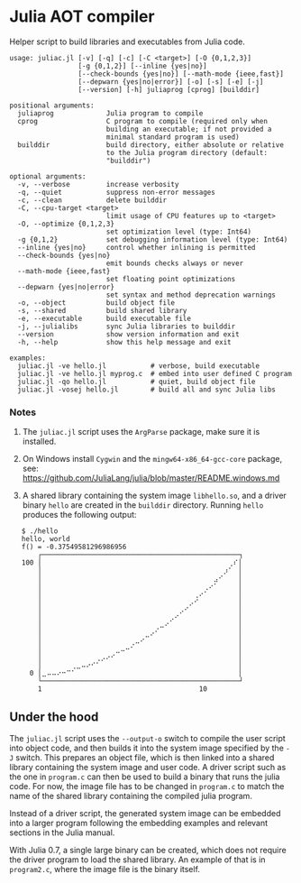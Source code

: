 # Julia AOT compiler

Helper script to build libraries and executables from Julia code.

```
usage: juliac.jl [-v] [-q] [-c] [-C <target>] [-O {0,1,2,3}]
                 [-g {0,1,2}] [--inline {yes|no}]
                 [--check-bounds {yes|no}] [--math-mode {ieee,fast}]
                 [--depwarn {yes|no|error}] [-o] [-s] [-e] [-j]
                 [--version] [-h] juliaprog [cprog] [builddir]

positional arguments:
  juliaprog             Julia program to compile
  cprog                 C program to compile (required only when
                        building an executable; if not provided a
                        minimal standard program is used)
  builddir              build directory, either absolute or relative
                        to the Julia program directory (default:
                        "builddir")

optional arguments:
  -v, --verbose         increase verbosity
  -q, --quiet           suppress non-error messages
  -c, --clean           delete builddir
  -C, --cpu-target <target>
                        limit usage of CPU features up to <target>
  -O, --optimize {0,1,2,3}
                        set optimization level (type: Int64)
  -g {0,1,2}            set debugging information level (type: Int64)
  --inline {yes|no}     control whether inlining is permitted
  --check-bounds {yes|no}
                        emit bounds checks always or never
  --math-mode {ieee,fast}
                        set floating point optimizations
  --depwarn {yes|no|error}
                        set syntax and method deprecation warnings
  -o, --object          build object file
  -s, --shared          build shared library
  -e, --executable      build executable file
  -j, --julialibs       sync Julia libraries to builddir
  --version             show version information and exit
  -h, --help            show this help message and exit

examples:
  juliac.jl -ve hello.jl           # verbose, build executable
  juliac.jl -ve hello.jl myprog.c  # embed into user defined C program
  juliac.jl -qo hello.jl           # quiet, build object file
  juliac.jl -vosej hello.jl        # build all and sync Julia libs
```

### Notes

1. The `juliac.jl` script uses the `ArgParse` package, make sure it is installed.

3. On Windows install `Cygwin` and the `mingw64-x86_64-gcc-core` package, see:\
   https://github.com/JuliaLang/julia/blob/master/README.windows.md

2. A shared library containing the system image `libhello.so`, and a
   driver binary `hello` are created in the `builddir` directory.
   Running `hello` produces the following output:

```
   $ ./hello
   hello, world
   f() = -0.37549581296986956
       ┌─────────────────────────────────────────────────┐
   100 │⠀⠀⠀⠀⠀⠀⠀⠀⠀⠀⠀⠀⠀⠀⠀⠀⠀⠀⠀⠀⠀⠀⠀⠀⠀⠀⠀⠀⠀⠀⠀⠀⠀⠀⠀⠀⠀⠀⢀⠎│
       │⠀⠀⠀⠀⠀⠀⠀⠀⠀⠀⠀⠀⠀⠀⠀⠀⠀⠀⠀⠀⠀⠀⠀⠀⠀⠀⠀⠀⠀⠀⠀⠀⠀⠀⠀⠀⠀⡰⠁⠀│
       │⠀⠀⠀⠀⠀⠀⠀⠀⠀⠀⠀⠀⠀⠀⠀⠀⠀⠀⠀⠀⠀⠀⠀⠀⠀⠀⠀⠀⠀⠀⠀⠀⠀⠀⠀⣠⠊⠀⠀⠀│
       │⠀⠀⠀⠀⠀⠀⠀⠀⠀⠀⠀⠀⠀⠀⠀⠀⠀⠀⠀⠀⠀⠀⠀⠀⠀⠀⠀⠀⠀⠀⠀⠀⠀⢀⠔⠁⠀⠀⠀⠀│
       │⠀⠀⠀⠀⠀⠀⠀⠀⠀⠀⠀⠀⠀⠀⠀⠀⠀⠀⠀⠀⠀⠀⠀⠀⠀⠀⠀⠀⠀⠀⠀⢀⠔⠁⠀⠀⠀⠀⠀⠀│
       │⠀⠀⠀⠀⠀⠀⠀⠀⠀⠀⠀⠀⠀⠀⠀⠀⠀⠀⠀⠀⠀⠀⠀⠀⠀⠀⠀⠀⠀⠀⡠⠊⠀⠀⠀⠀⠀⠀⠀⠀│
       │⠀⠀⠀⠀⠀⠀⠀⠀⠀⠀⠀⠀⠀⠀⠀⠀⠀⠀⠀⠀⠀⠀⠀⠀⠀⠀⠀⠀⡠⠊⠀⠀⠀⠀⠀⠀⠀⠀⠀⠀│
       │⠀⠀⠀⠀⠀⠀⠀⠀⠀⠀⠀⠀⠀⠀⠀⠀⠀⠀⠀⠀⠀⠀⠀⠀⠀⠀⡠⠊⠀⠀⠀⠀⠀⠀⠀⠀⠀⠀⠀⠀│
       │⠀⠀⠀⠀⠀⠀⠀⠀⠀⠀⠀⠀⠀⠀⠀⠀⠀⠀⠀⠀⠀⠀⠀⢀⠤⠊⠀⠀⠀⠀⠀⠀⠀⠀⠀⠀⠀⠀⠀⠀│
       │⠀⠀⠀⠀⠀⠀⠀⠀⠀⠀⠀⠀⠀⠀⠀⠀⠀⠀⠀⠀⠀⣀⠔⠁⠀⠀⠀⠀⠀⠀⠀⠀⠀⠀⠀⠀⠀⠀⠀⠀│
       │⠀⠀⠀⠀⠀⠀⠀⠀⠀⠀⠀⠀⠀⠀⠀⠀⠀⠀⢀⠤⠊⠀⠀⠀⠀⠀⠀⠀⠀⠀⠀⠀⠀⠀⠀⠀⠀⠀⠀⠀│
       │⠀⠀⠀⠀⠀⠀⠀⠀⠀⠀⠀⠀⠀⠀⠀⣀⠤⠒⠁⠀⠀⠀⠀⠀⠀⠀⠀⠀⠀⠀⠀⠀⠀⠀⠀⠀⠀⠀⠀⠀│
       │⠀⠀⠀⠀⠀⠀⠀⠀⠀⠀⠀⢀⡠⠔⠊⠀⠀⠀⠀⠀⠀⠀⠀⠀⠀⠀⠀⠀⠀⠀⠀⠀⠀⠀⠀⠀⠀⠀⠀⠀│
       │⠀⠀⠀⠀⠀⠀⢀⣀⠤⠔⠊⠁⠀⠀⠀⠀⠀⠀⠀⠀⠀⠀⠀⠀⠀⠀⠀⠀⠀⠀⠀⠀⠀⠀⠀⠀⠀⠀⠀⠀│
     0 │⣀⠤⠤⠔⠒⠉⠁⠀⠀⠀⠀⠀⠀⠀⠀⠀⠀⠀⠀⠀⠀⠀⠀⠀⠀⠀⠀⠀⠀⠀⠀⠀⠀⠀⠀⠀⠀⠀⠀⠀│
       └─────────────────────────────────────────────────┘
       1                                       10
```

## Under the hood

The `juliac.jl` script uses the `--output-o` switch to compile the user
script into object code, and then builds it into the system image
specified by the `-J` switch. This prepares an object file, which is
then linked into a shared library containing the system image and user
code. A driver script such as the one in `program.c` can then be used to
build a binary that runs the julia code. For now, the image file has
to be changed in `program.c` to match the name of the shared library
containing the compiled julia program.

Instead of a driver script, the generated system image can be embedded
into a larger program following the embedding examples and relevant
sections in the Julia manual.

With Julia 0.7, a single large binary can be created, which does not
require the driver program to load the shared library. An example of
that is in `program2.c`, where the image file is the binary itself.
